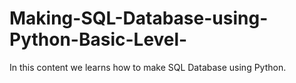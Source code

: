 # Making-SQL-Database-using-Python-Basic-Level-
In this content we learns how to make SQL Database using Python. 
